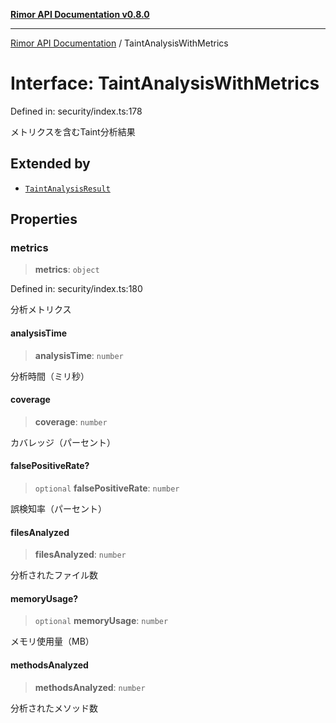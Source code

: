 [**Rimor API Documentation v0.8.0**](../README.md)

***

[Rimor API Documentation](../globals.md) / TaintAnalysisWithMetrics

# Interface: TaintAnalysisWithMetrics

Defined in: security/index.ts:178

メトリクスを含むTaint分析結果

## Extended by

- [`TaintAnalysisResult`](TaintAnalysisResult.md)

## Properties

### metrics

> **metrics**: `object`

Defined in: security/index.ts:180

分析メトリクス

#### analysisTime

> **analysisTime**: `number`

分析時間（ミリ秒）

#### coverage

> **coverage**: `number`

カバレッジ（パーセント）

#### falsePositiveRate?

> `optional` **falsePositiveRate**: `number`

誤検知率（パーセント）

#### filesAnalyzed

> **filesAnalyzed**: `number`

分析されたファイル数

#### memoryUsage?

> `optional` **memoryUsage**: `number`

メモリ使用量（MB）

#### methodsAnalyzed

> **methodsAnalyzed**: `number`

分析されたメソッド数
